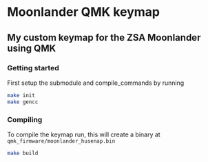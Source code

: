 # Moonlander QMK keymap

## My custom keymap for the ZSA Moonlander using QMK

### Getting started
First setup the submodule and compile_commands by running
```bash
make init
make gencc
```

### Compiling
To compile the keymap run, this will create a binary at `qmk_firmware/moonlander_husenap.bin`
```bash
make build
```